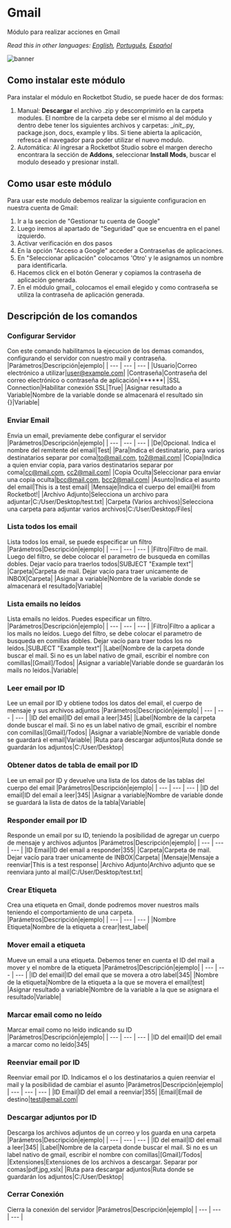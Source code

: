 



# Gmail
  
Módulo para realizar acciones en Gmail  

*Read this in other languages: [English](Manual_gmail_.md), [Português](Manual_gmail_.pr.md), [Español](Manual_gmail_.es.md)*
  
![banner](imgs/Banner_gmail_.png)

## Como instalar este módulo
  
Para instalar el módulo en Rocketbot Studio, se puede hacer de dos formas:
1. Manual: __Descargar__ el archivo .zip y descomprimirlo en la carpeta modules. El nombre de la carpeta debe ser el mismo al del módulo y dentro debe tener los siguientes archivos y carpetas: \__init__.py, package.json, docs, example y libs. Si tiene abierta la aplicación, refresca el navegador para poder utilizar el nuevo modulo.
2. Automática: Al ingresar a Rocketbot Studio sobre el margen derecho encontrara la sección de **Addons**, seleccionar **Install Mods**, buscar el modulo deseado y presionar install.  



## Como usar este módulo
Para usar este modulo debemos realizar la siguiente configuracion en nuestra cuenta de Gmail:
1. Ir a la seccion de "Gestionar tu cuenta de Google"
2. Luego iremos al apartado de "Seguridad" que se encuentra en el panel izquierdo.
3. Activar verificación en dos pasos
4. En la opción "Acceso a Google" acceder a Contraseñas de aplicaciones.
5. En "Seleccionar aplicación" colocamos 'Otro' y le asignamos un nombre para identificarla.
6. Hacemos click en el botón Generar y copiamos la contraseña de aplicación generada.
7. En el módulo gmail_ colocamos el email elegido y como contraseña se utiliza la contraseña de aplicación generada.


## Descripción de los comandos

### Configurar Servidor
  
Con este comando habilitamos la ejecucion de los demas comandos, configurando el servidor con nuestro mail y contraseña.
|Parámetros|Descripción|ejemplo|
| --- | --- | --- |
|Usuario|Correo electrónico a utilizar|user@example.com|
|Contraseña|Contraseña del correo electrónico o contraseña de aplicación|******|
|SSL Connection|Habilitar conexión SSL|True|
|Asignar resultado a Variable|Nombre de la variable donde se almacenará el resultado sin {}|Variable|

### Enviar Email
  
Envia un email, previamente debe configurar el servidor
|Parámetros|Descripción|ejemplo|
| --- | --- | --- |
|De|Opcional. Indica el nombre del remitente del email|Test|
|Para|Indica el destinatario, para varios destinatarios separar por coma|to@mail.com, to2@mail.com|
|Copia|Indica a quien enviar copia, para varios destinatarios separar por coma|cc@mail.com, cc2@mail.com|
|Copia Oculta|Seleccionar para enviar una copia oculta|bcc@mail.com, bcc2@mail.com|
|Asunto|Indica el asunto del email|This is a test email|
|Mensaje|Indica el cuerpo del email|Hi from Rocketbot!|
|Archivo Adjunto|Selecciona un archivo para adjuntar|C:/User/Desktop/test.txt|
|Carpeta (Varios archivos)|Selecciona una carpeta para adjuntar varios archivos|C:/User/Desktop/Files|

### Lista todos los email
  
Lista todos los email, se puede especificar un filtro
|Parámetros|Descripción|ejemplo|
| --- | --- | --- |
|Filtro|Filtro de mail. Luego del filtro, se debe colocar el parametro de busqueda en comillas dobles. Dejar vacío para traerlos todos|SUBJECT "Example text"|
|Carpeta|Carpeta de mail. Dejar vacío para traer unicamente de INBOX|Carpeta|
|Asignar a variable|Nombre de la variable donde se almacenará el resultado|Variable|

### Lista emails no leídos
  
Lista emails no leídos. Puedes especificar un filtro.
|Parámetros|Descripción|ejemplo|
| --- | --- | --- |
|Filtro|Filtro a aplicar a los mails no leídos. Luego del filtro, se debe colocar el parametro de busqueda en comillas dobles. Dejar vacío para traer todos los no leídos.|SUBJECT "Example text"|
|Label|Nombre de la carpeta donde buscar el mail. Si no es un label nativo de gmail, escribir el nombre con comillas|[Gmail]/Todos|
|Asignar a variable|Variable donde se guardarán los mails no leidos.|Variable|

### Leer email por ID
  
Lee un email por ID y obtiene todos los datos del email, el cuerpo de mensaje y sus archivos adjuntos
|Parámetros|Descripción|ejemplo|
| --- | --- | --- |
|ID del email|ID del email a leer|345|
|Label|Nombre de la carpeta donde buscar el mail. Si no es un label nativo de gmail, escribir el nombre con comillas|[Gmail]/Todos|
|Asignar a variable|Nombre de variable donde se guardará el email|Variable|
|Ruta para descargar adjuntos|Ruta donde se guardarán los adjuntos|C:/User/Desktop|

### Obtener datos de tabla de email por ID
  
Lee un email por ID y devuelve una lista de los datos de las tablas del cuerpo del email
|Parámetros|Descripción|ejemplo|
| --- | --- | --- |
|ID del email|ID del email a leer|345|
|Asignar a variable|Nombre de variable donde se guardará la lista de datos de la tabla|Variable|

### Responder email por ID
  
Responde un email por su ID, teniendo la posibilidad de agregar un cuerpo de mensaje y archivos adjuntos
|Parámetros|Descripción|ejemplo|
| --- | --- | --- |
|ID Email|ID del email a responder|355|
|Carpeta|Carpeta de mail. Dejar vacío para traer unicamente de INBOX|Carpeta|
|Mensaje|Mensaje a reenviar|This is a test response|
|Archivo Adjunto|Archivo adjunto que se reenviara junto al mail|C:/User/Desktop/test.txt|

### Crear Etiqueta
  
Crea una etiqueta en Gmail, donde podremos mover nuestros mails teniendo el comportamiento de una carpeta.
|Parámetros|Descripción|ejemplo|
| --- | --- | --- |
|Nombre Etiqueta|Nombre de la etiqueta a crear|test_label|

### Mover email a etiqueta
  
Mueve un email a una etiqueta. Debemos tener en cuenta el ID del mail a mover y el nombre de la etiqueta
|Parámetros|Descripción|ejemplo|
| --- | --- | --- |
|ID del email|ID del email que se movera a otro label|345|
|Nombre de la etiqueta|Nombre de la etiqueta a la que se movera el email|test|
|Asignar resultado a variable|Nombre de la variable a la que se asignara el resultado|Variable|

### Marcar email como no leído
  
Marcar email como no leído indicando su ID
|Parámetros|Descripción|ejemplo|
| --- | --- | --- |
|ID del email|ID del email a marcar como no leído|345|

### Reenviar email por ID
  
Reenviar email por ID. Indicamos el o los destinatarios a quien reenviar el mail y la posibilidad de cambiar el asunto
|Parámetros|Descripción|ejemplo|
| --- | --- | --- |
|ID Email|ID del email a reenviar|355|
|Email|Email de destino|test@email.com|

### Descargar adjuntos por ID
  
Descarga los archivos adjuntos de un correo y los guarda en una carpeta
|Parámetros|Descripción|ejemplo|
| --- | --- | --- |
|ID del email|ID del email a leer|345|
|Label|Nombre de la carpeta donde buscar el mail. Si no es un label nativo de gmail, escribir el nombre con comillas|[Gmail]/Todos|
|Extensiones|Extensiones de los archivos a descargar. Separar por comas|pdf,jpg,xslx|
|Ruta para descargar adjuntos|Ruta donde se guardarán los adjuntos|C:/User/Desktop|

### Cerrar Conexión
  
Cierra la conexión del servidor
|Parámetros|Descripción|ejemplo|
| --- | --- | --- |
